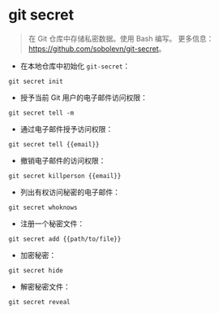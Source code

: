 # git secret

> 在 Git 仓库中存储私密数据。使用 Bash 编写。
> 更多信息：<https://github.com/sobolevn/git-secret>。

- 在本地仓库中初始化 `git-secret`：

`git secret init`

- 授予当前 Git 用户的电子邮件访问权限：

`git secret tell -m`

- 通过电子邮件授予访问权限：

`git secret tell {{email}}`

- 撤销电子邮件的访问权限：

`git secret killperson {{email}}`

- 列出有权访问秘密的电子邮件：

`git secret whoknows`

- 注册一个秘密文件：

`git secret add {{path/to/file}}`

- 加密秘密：

`git secret hide`

- 解密秘密文件：

`git secret reveal`